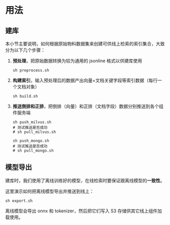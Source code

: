 # 用法

## 建库

本小节主要说明，如何根据原始物料数据集来创建可供线上检索的索引集合，大致分为以下几个步骤：

1. **预处理**，把原始数据转换为较为通用的 jsonline 格式以供建库使用

    ```
    sh preprocess.sh
    ```

2. **构建索引**，输入预处理后的数据产出向量+文档关键字段等索引数据（每行一个文档对象）

    ```
    sh build.sh
    ```

3. **推送倒排和正排**，把倒排（向量）和正排（文档字段）数据分别推送到各个组件服务端

    ```
    sh push_milvus.sh
    # 测试推送是否成功
    # sh pull_milvus.sh

    sh push_mongo.sh
    # 测试推送是否成功
    # sh pull_mongo.sh
    ```

## 模型导出

建库时，我们使用了离线训练好的模型，在线检索时要保证跟离线模型的**一致性**。

这里演示如何把离线模型导出并推送到线上：

```
sh export.sh
```

离线模型会导出 onnx 和 tokenizer，然后把它们写入 S3 存储供其它线上组件加载使用。
